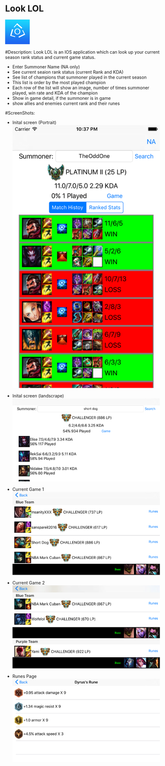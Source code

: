 # Look LOL
![alt tag](https://github.com/litwa-yuen/Application/blob/master/SwiftApplication/SelfLOL/ScreenShot/Icon-Small-40%402x.png)

#Description:
Look LOL is an IOS application which can look up your current season rank status and current game status.  
- Enter Summoner Name (NA only)
- See current seaion rank status (current Rank and KDA)
- See list of champions that summoner played in the current season
- This list is order by the most played champion
- Each row of the list will show an image, number of times summoner played, win rate and KDA of the champion
- Show in game detail, if the summoner is in game
- show allies and enemies current rank and their runes 

#ScreenShots:
- Inital screen (Portrait)<br/>
![alt tag](https://github.com/litwa-yuen/Application/blob/master/SwiftApplication/SelfLOL/ScreenShot/newItialScreen.png)

- Inital screen (landscrape)<br/>
![alt tag](https://github.com/litwa-yuen/Application/blob/master/SwiftApplication/SelfLOL/ScreenShot/initial%20Screen%20landscape.png)

- Current Game 1<br/>
![alt tag](https://github.com/litwa-yuen/Application/blob/master/SwiftApplication/SelfLOL/ScreenShot/CurrentGame1.png)

- Current Game 2<br/>
![alt tag](https://github.com/litwa-yuen/Application/blob/master/SwiftApplication/SelfLOL/ScreenShot/CurrentGame2.png)

- Runes Page<br/>
![alt tag](https://github.com/litwa-yuen/Application/blob/master/SwiftApplication/SelfLOL/ScreenShot/runes.png)
